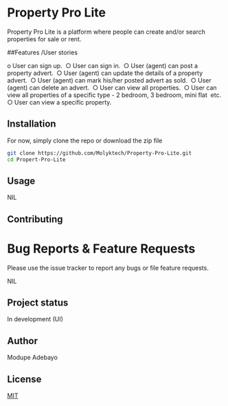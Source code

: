 # Property Pro Lite

Property Pro Lite is a platform where people can create and/or search properties for sale or rent.

##Features /User stories

o User can sign up. 
○ User can sign in. 
○ User (agent) can post a property advert. 
○ User (agent) can update the details of a property advert. 
○ User (agent) can mark his/her posted advert as sold. 
○ User (agent) can delete an advert. 
○ User can view all properties. 
○ User can view all properties of a specific type - 2 bedroom, 3 bedroom, mini flat  etc. 
○ User can view a specific property.

## Installation

For now, simply clone the repo or download the zip file

```bash
git clone https://github.com/Molyktech/Property-Pro-Lite.git
cd Propert-Pro-Lite
```

## Usage

NIL

## Contributing

# Bug Reports & Feature Requests

Please use the issue tracker to report any bugs or file feature requests.

NIL

## Project status

In development (UI)

## Author

Modupe Adebayo

## License

[MIT](https://choosealicense.com/licenses/mit/)
